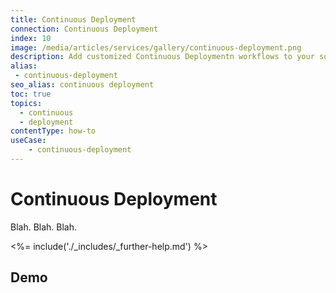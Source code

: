 ```yaml
---
title: Continuous Deployment
connection: Continuous Deployment
index: 10
image: /media/articles/services/gallery/continuous-deployment.png
description: Add customized Continuous Deploymentn workflows to your solution with Professional Services custom extensibility.
alias:
 - continuous-deployment
seo_alias: continuous deployment  
toc: true
topics:
  - continuous
  - deployment
contentType: how-to
useCase:
    - continuous-deployment 
---
```

# Continuous Deployment

Blah. Blah. Blah.

<%= include('./_includes/_further-help.md') %>

## Demo



